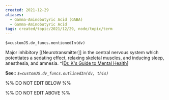 ```yaml
---
created: 2021-12-29 
aliases:
  - Gamma-Aminobutyric Acid (GABA)
  - Gamma-Aminobutyric Acid 
tags: created/topic/2021/12/29, node/topic/term
---
```

`$=customJS.dv_funcs.mentionedIn(dv)`

Major inhibitory [[Neurotransmitter]] in the central nervous system which potentiates a sedating effect, relaxing skeletal muscles, and inducing sleep, anesthesia, and amnesia.
^[[Dr. K's Guide to Mental Health](https://coaching.healthygamer.gg/guide)]

**See**::
*`$=customJS.dv_funcs.outlinedIn(dv, this)`*

%% DO NOT EDIT BELOW %%

%% DO NOT EDIT ABOVE %%

